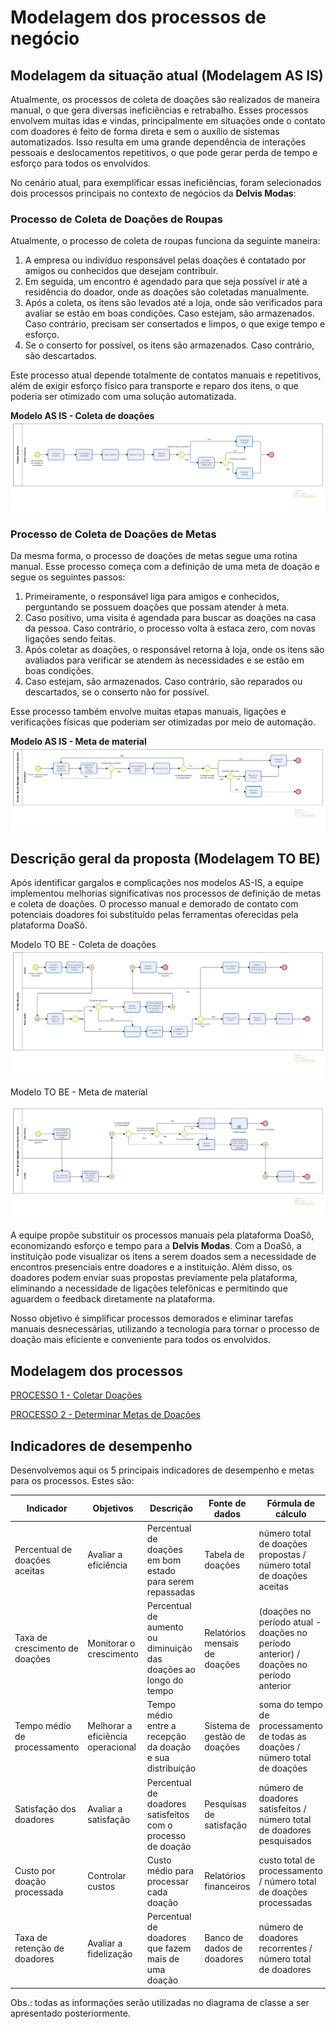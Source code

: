# Modelagem dos processos de negócio

## Modelagem da situação atual (Modelagem AS IS)

Atualmente, os processos de coleta de doações são realizados de maneira manual, o que gera diversas ineficiências e retrabalho. Esses processos envolvem muitas idas e vindas, principalmente em situações onde o contato com doadores é feito de forma direta e sem o auxílio de sistemas automatizados. Isso resulta em uma grande dependência de interações pessoais e deslocamentos repetitivos, o que pode gerar perda de tempo e esforço para todos os envolvidos.

No cenário atual, para exemplificar essas ineficiências, foram selecionados dois processos principais no contexto de negócios da **Delvis Modas**:

### Processo de Coleta de Doações de Roupas
Atualmente, o processo de coleta de roupas funciona da seguinte maneira:

1. A empresa ou indivíduo responsável pelas doações é contatado por amigos ou conhecidos que desejam contribuir.
2. Em seguida, um encontro é agendado para que seja possível ir até a residência do doador, onde as doações são coletadas manualmente.
3. Após a coleta, os itens são levados até a loja, onde são verificados para avaliar se estão em boas condições. Caso estejam, são armazenados. Caso contrário, precisam ser consertados e limpos, o que exige tempo e esforço.
4. Se o conserto for possível, os itens são armazenados. Caso contrário, são descartados.

Este processo atual depende totalmente de contatos manuais e repetitivos, além de exigir esforço físico para transporte e reparo dos itens, o que poderia ser otimizado com uma solução automatizada.

**Modelo AS IS - Coleta de doações**
![ModeloColeta](images/AS%20IS%20-%20Coleta.png)

### Processo de Coleta de Doações de Metas
Da mesma forma, o processo de doações de metas segue uma rotina manual. Esse processo começa com a definição de uma meta de doação e segue os seguintes passos:

1. Primeiramente, o responsável liga para amigos e conhecidos, perguntando se possuem doações que possam atender à meta.
2. Caso positivo, uma visita é agendada para buscar as doações na casa da pessoa. Caso contrário, o processo volta à estaca zero, com novas ligações sendo feitas.
3. Após coletar as doações, o responsável retorna à loja, onde os itens são avaliados para verificar se atendem às necessidades e se estão em boas condições.
4. Caso estejam, são armazenados. Caso contrário, são reparados ou descartados, se o conserto não for possível.

Esse processo também envolve muitas etapas manuais, ligações e verificações físicas que poderiam ser otimizadas por meio de automação.

**Modelo AS IS - Meta de material**
![ModeloColeta](images/AS%20IS%20-%20Meta.png)

## Descrição geral da proposta (Modelagem TO BE)

Após identificar gargalos e complicações nos modelos AS-IS, a equipe implementou melhorias significativas nos processos de definição de metas e coleta de doações. O processo manual e demorado de contato com potenciais doadores foi substituído pelas ferramentas oferecidas pela plataforma DoaSô.

Modelo TO BE - Coleta de doações
![ModeloColeta](images/TO%20BE%20-%20Coleta.png)

Modelo TO BE - Meta de material

![ModeloColeta](images/TO%20BE%20-%20Metas.png)

A equipe propõe substituir os processos manuais pela plataforma DoaSô, economizando esforço e tempo para a **Delvis Modas**. Com a DoaSô, a instituição pode visualizar os itens a serem doados sem a necessidade de encontros presenciais entre doadores e a instituição. Além disso, os doadores podem enviar suas propostas previamente pela plataforma, eliminando a necessidade de ligações telefônicas e permitindo que aguardem o feedback diretamente na plataforma.

Nosso objetivo é simplificar processos demorados e eliminar tarefas manuais desnecessárias, utilizando a tecnologia para tornar o processo de doação mais eficiente e conveniente para todos os envolvidos.

## Modelagem dos processos

[PROCESSO 1 - Coletar Doações](./processes/processo-1-nome-do-processo.md "Detalhamento do processo 1.")

[PROCESSO 2 - Determinar Metas de Doações](./processes/processo-2-nome-do-processo.md "Detalhamento do processo 2.")

## Indicadores de desempenho

Desenvolvemos aqui os 5 principais indicadores de desempenho e metas para os processos. Estes são:

| **Indicador**                   | **Objetivos**                 | **Descrição**                                                    | **Fonte de dados**               | **Fórmula de cálculo**                                                                 |
|----------------------------------|-------------------------------|------------------------------------------------------------------|----------------------------------|----------------------------------------------------------------------------------------|
| Percentual de doações aceitas    | Avaliar a eficiência           | Percentual de doações em bom estado para serem repassadas         | Tabela de doações                | número total de doações propostas / número total de doações aceitas                    |
| Taxa de crescimento de doações   | Monitorar o crescimento        | Percentual de aumento ou diminuição das doações ao longo do tempo | Relatórios mensais de doações    | (doações no período atual - doações no período anterior) / doações no período anterior |
| Tempo médio de processamento     | Melhorar a eficiência operacional | Tempo médio entre a recepção da doação e sua distribuição          | Sistema de gestão de doações     | soma do tempo de processamento de todas as doações / número total de doações            |
| Satisfação dos doadores          | Avaliar a satisfação           | Percentual de doadores satisfeitos com o processo de doação       | Pesquisas de satisfação          | número de doadores satisfeitos / número total de doadores pesquisados                  |
| Custo por doação processada      | Controlar custos               | Custo médio para processar cada doação                            | Relatórios financeiros           | custo total de processamento / número total de doações processadas                    |
| Taxa de retenção de doadores     | Avaliar a fidelização          | Percentual de doadores que fazem mais de uma doação               | Banco de dados de doadores       | número de doadores recorrentes / número total de doadores                              |

Obs.: todas as informações serão utilizadas no diagrama de classe a ser apresentado posteriormente.
